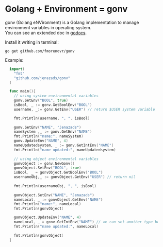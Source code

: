 # Golang + Environment = gonv

gonv (Golang eNVironment) is a Golang implementation to manage environment variables in operating system.  
You can see an extended doc in [godocs](https://godoc.org/github.com/fmorenovr/gonv).

Install it writing in terminal:

    go get github.com/fmorenovr/gonv

Example:

  ```go
    import(
      "fmt"
      "github.com/jenazads/gonv"
    )

    func main(){
      // using system environmental variables
      gonv.SetEnv("BOOL", true)
      isBool, _ := gonv.GetBoolEnv("BOOL")
      username, _:= gonv.GetEnv("USER") // return $USER system variable

      fmt.Println(username, ", ", isBool)
      
      gonv.SetEnv("NAME", "Jenazads")
      nameSystem ,_ := gonv.GetEnv("NAME")
      fmt.Println("name:", nameSystem)
      gonv.UpdateEnv("NAME", 4)
      nameUpdatedsystem, _ := gonv.GetIntEnv("NAME")
      fmt.Println("name updated:", nameUpdatedsystem)
      
      // using object environmental variables
      gonvObject := gonv.NewGonv()
      gonvObject.SetEnv("BOOL", true)
      isBool, _ = gonvObject.GetBoolEnv("BOOL")
      usernameObj,_ := gonvObject.GetEnv("USER") // return nil
      
      fmt.Println(usernameObj, ", ", isBool)
      
      gonvObject.SetEnv("NAME", "Jenazads")
      nameLocal, _ := gonvObject.GetEnv("NAME")
      fmt.Println("name:", nameLocal)
      fmt.Println(gonvObject)

      gonvObject.UpdateEnv("NAME", 4)
      nameLocal, _ = gonv.GetIntEnv("NAME") // we can set another type because is interface type !
      fmt.Println("name updated:", nameLocal)
      
      fmt.Println(gonvObject)
    }
  ```
